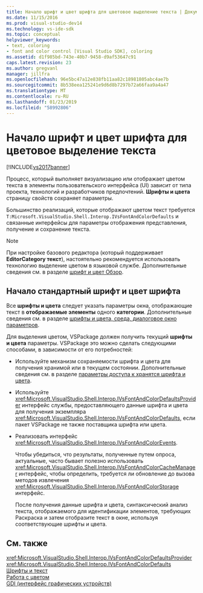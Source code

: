 ```yaml
---
title: Начало шрифт и цвет шрифта для цветовое выделение текста | Документация Майкрософт
ms.date: 11/15/2016
ms.prod: visual-studio-dev14
ms.technology: vs-ide-sdk
ms.topic: conceptual
helpviewer_keywords:
- text, coloring
- font and color control [Visual Studio SDK], coloring
ms.assetid: d1f985bd-743e-40b7-9458-d9af53647c91
caps.latest.revision: 23
ms.author: gregvanl
manager: jillfra
ms.openlocfilehash: 96e5bc47a12e838fb11aa82c18981805abc4ae7b
ms.sourcegitcommit: 8b538eea125241e9d6d8b7297b72a66faa9a4a47
ms.translationtype: MT
ms.contentlocale: ru-RU
ms.lasthandoff: 01/23/2019
ms.locfileid: "58992806"
---
```

# <a name="getting-font-and-color-information-for-text-colorization"></a>Начало шрифт и цвет шрифта для цветовое выделение текста
[!INCLUDE[vs2017banner](../includes/vs2017banner.md)]

Процесс, который выполняет визуализацию или отображает цветом текста в элементы пользовательского интерфейса (UI) зависит от типа проекта, технологий и разработчиков предпочтений. **Шрифты и цвета** страницу свойств сохраняет параметры.  
  
 Большинство реализаций, которые отображают цветом текст требуется `T:Microsoft.VisualStudio.Shell.Interop.IVsFontAndColorDefaults` и связанные интерфейсы для параметры отображения представления, получение и сохранение текста.  
  
> [!NOTE]
>  При настройке базового редактора (который поддерживает **EditorCategory текст**), настоятельно рекомендуется использовать технологию выделение цветом в языковой службе. Дополнительные сведения см. в разделе [шрифт и цвет Обзор](../extensibility/font-and-color-overview.md).  
  
## <a name="getting-default-font-and-color-information"></a>Начало стандартный шрифт и цвет шрифта  
 Все **шрифты и цвета** следует указать параметры окна, отображающие текст в **отображаемые элементы** одного **категории**. Дополнительные сведения см. в разделе [шрифты и цвета, среда, диалоговое окно параметров](../ide/reference/fonts-and-colors-environment-options-dialog-box.md).  
  
 Для выделения цветом, VSPackage должен получить текущий **шрифты и цвета** параметры. VSPackage это можно сделать следующими способами, в зависимости от его потребностей:  
  
- Используйте механизм сохраняемости шрифта и цвета для получения хранимой или в текущем состоянии. Дополнительные сведения см. в разделе [параметры доступа к хранятся шрифта и цвета](../extensibility/accessing-stored-font-and-color-settings.md).  
  
- Используйте <xref:Microsoft.VisualStudio.Shell.Interop.IVsFontAndColorDefaultsProvider> интерфейс службы, предоставляющего данные шрифта и цвета для получения экземпляра <xref:Microsoft.VisualStudio.Shell.Interop.IVsFontAndColorDefaults>, если пакет VSPackage не также поставщика шрифта или цвета.  
  
- Реализовать интерфейс <xref:Microsoft.VisualStudio.Shell.Interop.IVsFontAndColorEvents>.  
  
  Чтобы убедиться, что результаты, полученные путем опроса, актуальные, часто бывает полезно использовать <xref:Microsoft.VisualStudio.Shell.Interop.IVsFontAndColorCacheManager> интерфейс, чтобы определить, требуется ли обновление до вызова методов извлечения <xref:Microsoft.VisualStudio.Shell.Interop.IVsFontAndColorStorage> интерфейс.  
  
  После получения данные шрифта и цвета, синтаксический анализ текста, отображаемого для идентификации элементов, требующих Раскраска и затем отобразите текст в окне, используя соответствующие шрифты и цвета.  
  
## <a name="see-also"></a>См. также  
 <xref:Microsoft.VisualStudio.Shell.Interop.IVsFontAndColorDefaultsProvider>   
 <xref:Microsoft.VisualStudio.Shell.Interop.IVsFontAndColorDefaults>   
 [Шрифты и текст](http://msdn.microsoft.com/library/d43640f3-da94-4df2-a29d-a9d021a1c069)   
 [Работа с цветом](http://msdn.microsoft.com/library/d34ff96f-241d-494f-abdd-13811ada8cd3)   
 [GDI (интерфейс графических устройств)](http://msdn.microsoft.com/7e1d4540-bb2e-4257-8eee-eee376acba83)
